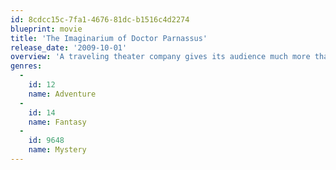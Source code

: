 ```yaml
---
id: 8cdcc15c-7fa1-4676-81dc-b1516c4d2274
blueprint: movie
title: 'The Imaginarium of Doctor Parnassus'
release_date: '2009-10-01'
overview: 'A traveling theater company gives its audience much more than they were expecting.'
genres:
  -
    id: 12
    name: Adventure
  -
    id: 14
    name: Fantasy
  -
    id: 9648
    name: Mystery
---
```

